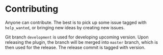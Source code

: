 # Contributing

Anyone can contribute. The best is to pick up some issue tagged with `help_wanted`, or bringing new ideas by creating new issues.

Git branch `development` is used for developing upcoming version. Upon releasing the plugin, the branch will be merged into `master` branch,
which is then used for the release. The release commit is tagged with version.

